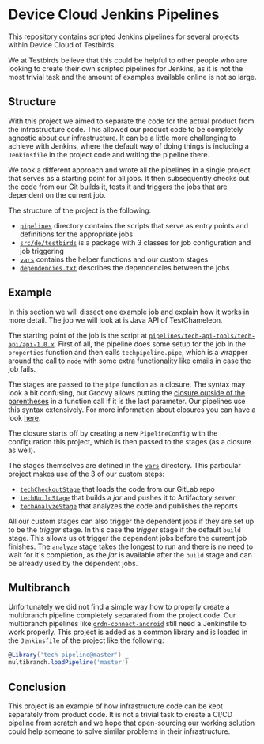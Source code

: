 # Device Cloud Jenkins Pipelines

This repository contains scripted Jenkins pipelines for several projects within Device Cloud of Testbirds.

We at Testbirds believe that this could be helpful to other people who are looking to create their own scripted pipelines for Jenkins, as it is not the most trivial task and the amount of examples available online is not so large.

## Structure

With this project we aimed to separate the code for the actual product from the infrastructure code. This allowed our product code to be completely agnostic about our infrastructure. It can be a little more challenging to achieve with Jenkins, where the default way of doing things is including a `Jenkinsfile` in the project code and writing the pipeline there.

We took a different approach and wrote all the pipelines in a single project that serves as a starting point for all jobs. It then subsequently checks out the code from our Git builds it, tests it and triggers the jobs that are dependent on the current job.

The structure of the project is the following:

- [`pipelines`](pipelines) directory contains the scripts that serve as entry points and definitions for the appropriate jobs
- [`src/de/testbirds`](src/de/testbirds) is a package with 3 classes for job configuration and job triggering
- [`vars`](vars) contains the helper functions and our custom stages
- [`dependencies.txt`](resources/dependencies.txt) describes the dependencies between the jobs

## Example

In this section we will dissect one example job and explain how it works in more detail. The job we will look at is Java API of TestChameleon.

The starting point of the job is the script at [`pipelines/tech-api-tools/tech-api/api-1.0.x`](pipelines/tech-api-tools/tech-api/api-1.0.x). First of all, the pipeline does some setup for the job in the `properties` function and then calls `techpipeline.pipe`, which is a wrapper around the call to `node` with some extra functionality like emails in case the job fails.

The stages are passed to the `pipe` function as a closure. The syntax may look a bit confusing, but Groovy allows putting the [closure outside of the parentheses](https://groovy-lang.org/style-guide.html#_omitting_parentheses) in a function call if it is the last parameter. Our pipelines use this syntax extensively. For more information about closures you can have a look [here](https://groovy-lang.org/closures.html).

The closure starts off by creating a new `PipelineConfig` with the configuration this project, which is then passed to the stages (as a closure as well).

The stages themselves are defined in the [`vars`](vars) directory. This particular project makes use of the 3 of our custom steps:

- [`techCheckoutStage`](vars/techCheckoutStage.groovy) that loads the code from our GitLab repo
- [`techBuildStage`](vars/techBuildStage.groovy) that builds a _jar_ and pushes it to Artifactory server
- [`techAnalyzeStage`](vars/techAnalyzeStage.groovy) that analyzes the code and publishes the reports

All our custom stages can also trigger the dependent jobs if they are set up to be the _trigger_ stage. In this case the _trigger_ stage if the default `build` stage. This allows us ot trigger the dependent jobs before the current job finishes. The `analyze` stage takes the longest to run and there is no need to wait for it's completion, as the _jar_ is available after the `build` stage and can be already used by the dependent jobs.

## Multibranch

Unfortunately we did not find a simple way how to properly create a multibranch pipeline completely separated from the project code. Our multibranch pipelines like [`grdn-connect-android`](pipelines/grdn/grdn-connect-android) still need a Jenkinsfile to work properly. This project is added as a common library and is loaded in the `Jenkinsfile` of the project like the following:

```groovy
@Library('tech-pipeline@master') _
multibranch.loadPipeline('master')
```

## Conclusion

This project is an example of how infrastructure code can be kept separately from product code. It is not a trivial task to create a CI/CD pipeline from scratch and we hope that open-sourcing our working solution could help someone to solve similar problems in their infrastructure.
